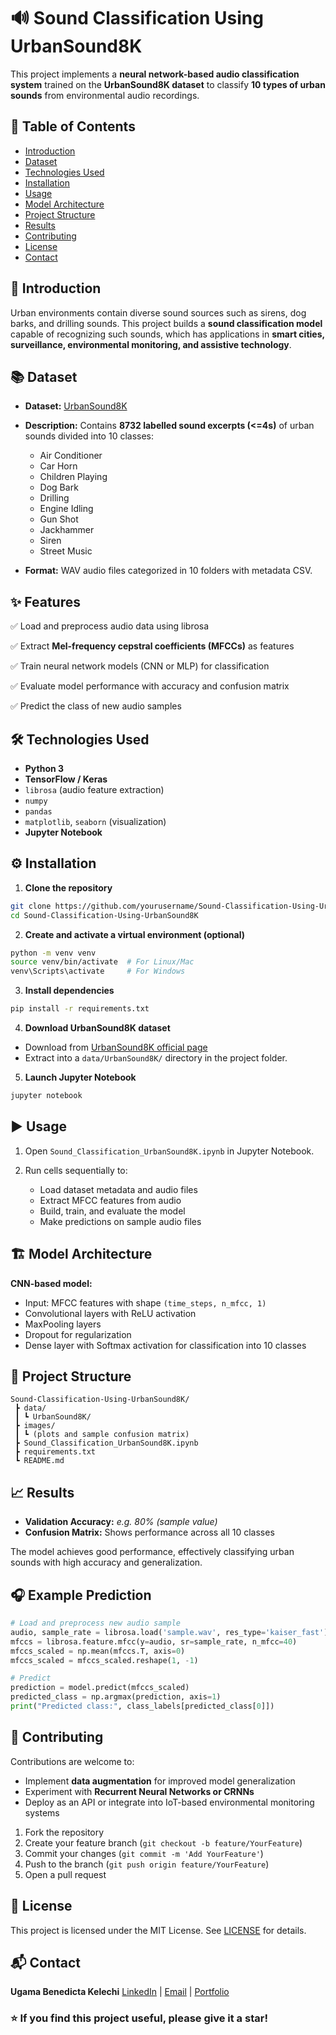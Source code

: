 # 🔊 Sound Classification Using UrbanSound8K

This project implements a **neural network-based audio classification system** trained on the **UrbanSound8K dataset** to classify **10 types of urban sounds** from environmental audio recordings.



## 📑 Table of Contents

* [Introduction](#introduction)
* [Dataset](#dataset)
* [Technologies Used](#technologies-used)
* [Installation](#installation)
* [Usage](#usage)
* [Model Architecture](#model-architecture)
* [Project Structure](#project-structure)
* [Results](#results)
* [Contributing](#contributing)
* [License](#license)
* [Contact](#contact)



## 📝 Introduction

Urban environments contain diverse sound sources such as sirens, dog barks, and drilling sounds. This project builds a **sound classification model** capable of recognizing such sounds, which has applications in **smart cities, surveillance, environmental monitoring, and assistive technology**.



## 📚 Dataset

* **Dataset:** [UrbanSound8K]()

* **Description:** Contains **8732 labelled sound excerpts (<=4s)** of urban sounds divided into 10 classes:

  * Air Conditioner
  * Car Horn
  * Children Playing
  * Dog Bark
  * Drilling
  * Engine Idling
  * Gun Shot
  * Jackhammer
  * Siren
  * Street Music

* **Format:** WAV audio files categorized in 10 folders with metadata CSV.



## ✨ Features

✅ Load and preprocess audio data using librosa

✅ Extract **Mel-frequency cepstral coefficients (MFCCs)** as features

✅ Train neural network models (CNN or MLP) for classification

✅ Evaluate model performance with accuracy and confusion matrix

✅ Predict the class of new audio samples



## 🛠️ Technologies Used

* **Python 3**
* **TensorFlow / Keras**
* `librosa` (audio feature extraction)
* `numpy`
* `pandas`
* `matplotlib`, `seaborn` (visualization)
* **Jupyter Notebook**



## ⚙️ Installation

1. **Clone the repository**

```bash
git clone https://github.com/yourusername/Sound-Classification-Using-UrbanSound8K.git
cd Sound-Classification-Using-UrbanSound8K
```

2. **Create and activate a virtual environment (optional)**

```bash
python -m venv venv
source venv/bin/activate  # For Linux/Mac
venv\Scripts\activate     # For Windows
```

3. **Install dependencies**

```bash
pip install -r requirements.txt
```

4. **Download UrbanSound8K dataset**

* Download from [UrbanSound8K official page](https://)
* Extract into a `data/UrbanSound8K/` directory in the project folder.

5. **Launch Jupyter Notebook**

```bash
jupyter notebook
```



## ▶️ Usage

1. Open `Sound_Classification_UrbanSound8K.ipynb` in Jupyter Notebook.
2. Run cells sequentially to:

   * Load dataset metadata and audio files
   * Extract MFCC features from audio
   * Build, train, and evaluate the model
   * Make predictions on sample audio files



## 🏗️ Model Architecture

**CNN-based model:**

* Input: MFCC features with shape `(time_steps, n_mfcc, 1)`
* Convolutional layers with ReLU activation
* MaxPooling layers
* Dropout for regularization
* Dense layer with Softmax activation for classification into 10 classes



## 📁 Project Structure

```
Sound-Classification-Using-UrbanSound8K/
 ┣ data/
 ┃ ┗ UrbanSound8K/
 ┣ images/
 ┃ ┗ (plots and sample confusion matrix)
 ┣ Sound_Classification_UrbanSound8K.ipynb
 ┣ requirements.txt
 ┗ README.md
```



## 📈 Results

* **Validation Accuracy:** *e.g. 80% (sample value)*
* **Confusion Matrix:** Shows performance across all 10 classes


The model achieves good performance, effectively classifying urban sounds with high accuracy and generalization.



## 🎧 Example Prediction

```python
# Load and preprocess new audio sample
audio, sample_rate = librosa.load('sample.wav', res_type='kaiser_fast')
mfccs = librosa.feature.mfcc(y=audio, sr=sample_rate, n_mfcc=40)
mfccs_scaled = np.mean(mfccs.T, axis=0)
mfccs_scaled = mfccs_scaled.reshape(1, -1)

# Predict
prediction = model.predict(mfccs_scaled)
predicted_class = np.argmax(prediction, axis=1)
print("Predicted class:", class_labels[predicted_class[0]])
```



## 🤝 Contributing

Contributions are welcome to:

* Implement **data augmentation** for improved model generalization
* Experiment with **Recurrent Neural Networks or CRNNs**
* Deploy as an API or integrate into IoT-based environmental monitoring systems

1. Fork the repository
2. Create your feature branch (`git checkout -b feature/YourFeature`)
3. Commit your changes (`git commit -m 'Add YourFeature'`)
4. Push to the branch (`git push origin feature/YourFeature`)
5. Open a pull request



## 📄 License

This project is licensed under the MIT License. See [LICENSE](LICENSE) for details.



## 📬 Contact

**Ugama Benedicta Kelechi**
[LinkedIn](www.linkedin.com/in/ugama-benedicta-kelechi-codergirl-103041300) | [Email](mailto:ugamakelechi501@gmail.com) | [Portfolio](#)



### ⭐️ If you find this project useful, please give it a star!


